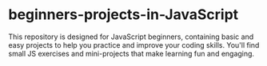 # beginners-projects-in-JavaScript
This repository is designed for JavaScript beginners, containing basic and easy projects to help you practice and improve your coding skills. You'll find small JS exercises and mini-projects that make learning fun and engaging.
